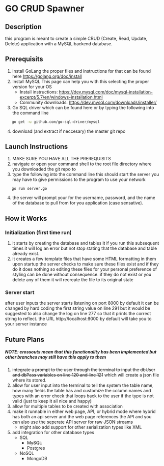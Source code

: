 # GO CRUD Spawner

## Description 

this program is meant to create a simple CRUD (Create, Read, Update, Delete) application with a MySQL backend database.

## Prerequisits
1. install GoLang the proper files and instructions for that can be found here https://golang.org/doc/install 
2. Install MySQL This page can help you with this selecting the proper version for your OS 
    * Install instructions: https://dev.mysql.com/doc/mysql-installation-excerpt/5.7/en/windows-installation.html
    * Community downloads: https://dev.mysql.com/downloads/installer/
3. Go SQL driver which can be found here or by typing the following into the command line 
```sh
   go get -u github.com/go-sql-driver/mysql 
```
4. download (and extract if neccesary) the master git repo

## Launch Instructions
1. MAKE SURE YOU HAVE ALL THE PREREQUISITS
2. navigate or open your command shell to the root file directory where you downloaded the git repo to
3. type the following into the command line this should start the server you may have to give permissions to the program to use your network
```sh
   go run server.go 
``` 
4. the server will prompt your for the username, password, and the name of the database to pull from for you application (case sensative).

## How it Works
### Initialization (first time run)
1. it starts by creating the database and tables it if you run this subsequent times it will log an error but not stop stating that the database and table already exist.
2. it creates a few template files that have some HTML formatting in them upon startup the server checks to make sure these files exist and if they do it does nothing so editing these files for your personal preference of styling can be done without consequence. if they do not exist or you delete any of them it will recreate the file to its original state
### Server start
after user inputs the server starts listening on port 8000 by default it can be changed by hard coding the first string value on line 291 but it would be suggested to also change the log on line 277 so that it prints the correct string to reflect.
the URL http://localhost:8000 by default will take you to your server instance 


## Future Plans
##### NOTE: crossouts mean that this functionality has been implemented but other branches may still have this apply to them
1. ~~integrate a prompt to the user through the terminal to input the dbUser and dbPass variables on line 120 and line 121~~ which will create a json file where its stored.
2. allow for user input into the terminal to tell the system the table name, how many fields the table has and customize the column names and types with an error check that loops back to the user if the type is not valid (just to keep it all nice and happy)
3. allow for multiple tables to be created with association
4. make it runnable in either web page, API, or hybrid mode where hybrid has both an api server and the web page references the API and you can also use the seperate API server for raw JSON streams 
    * might also add support for other serialization types like XML 
5. add integration for other database types
    * SQL
        * ~~MySQL~~
        * Postgres 
    * NoSQL
        * MongoDB

